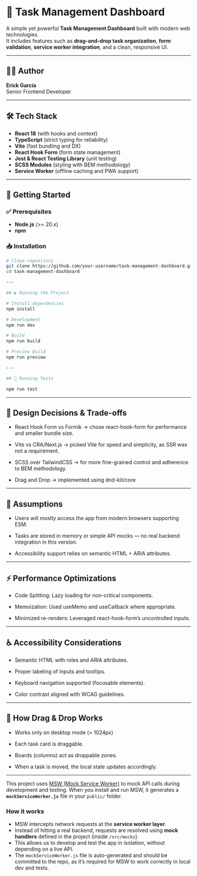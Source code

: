 # 📌 Task Management Dashboard

A simple yet powerful **Task Management Dashboard** built with modern web technologies.  
It includes features such as **drag-and-drop task organization**, **form validation**, **service worker integration**, and a clean, responsive UI.

---

## 👨‍💻 Author

**Erick García**  
Senior Frontend Developer

---

## 🛠️ Tech Stack

- **React 18** (with hooks and context)
- **TypeScript** (strict typing for reliability)
- **Vite** (fast bundling and DX)
- **React Hook Form** (form state management)
- **Jest & React Testing Library** (unit testing)
- **SCSS Modules** (styling with BEM methodology)
- **Service Worker** (offline caching and PWA support)

---

## 🚀 Getting Started

### ✅ Prerequisites

- **Node.js** (>= 20.x)
- **npm**

### 📥 Installation

```bash
# Clone repository
git clone https://github.com/your-username/task-management-dashboard.git
cd task-management-dashboard

---

## ▶️ Running the Project

# Install dependencies
npm install

# Development
npm run dev

# Build
npm run build

# Preview build
npm run preview

---

## 🧪 Running Tests

npm run test

```

---

## 🎨 Design Decisions & Trade-offs

- React Hook Form vs Formik → chose react-hook-form for performance and smaller bundle size.

- Vite vs CRA/Next.js → picked Vite for speed and simplicity, as SSR was not a requirement.

- SCSS over TailwindCSS → for more fine-grained control and adherence to BEM methodology.

- Drag and Drop → implemented using dnd-kit/core

---

## 📝 Assumptions

- Users will mostly access the app from modern browsers supporting ESM.

- Tasks are stored in memory or simple API mocks — no real backend integration in this version.

- Accessibility support relies on semantic HTML + ARIA attributes.

---

## ⚡ Performance Optimizations

- Code Splitting: Lazy loading for non-critical components.

- Memoization: Used useMemo and useCallback where appropriate.

- Minimized re-renders: Leveraged react-hook-form’s uncontrolled inputs.

---

## ♿ Accessibility Considerations

- Semantic HTML with roles and ARIA attributes.

- Proper labeling of inputs and tooltips.

- Keyboard navigation supported (focusable elements).

- Color contrast aligned with WCAG guidelines.

---

## 🔄 How Drag & Drop Works

- Works only on desktop mode (> 1024px)

- Each task card is draggable.

- Boards (columns) act as droppable zones.

- When a task is moved, the local state updates accordingly.

---

This project uses [MSW (Mock Service Worker)](https://mswjs.io/) to mock API calls during development and testing.
When you install and run MSW, it generates a **`mockServiceWorker.js`** file in your `public/` folder.

### How it works

- MSW intercepts network requests at the **service worker layer**.
- Instead of hitting a real backend, requests are resolved using **mock handlers** defined in the project (inside `/src/mocks`).
- This allows us to develop and test the app in isolation, without depending on a live API.
- The `mockServiceWorker.js` file is auto-generated and should be committed to the repo, as it’s required for MSW to work correctly in local dev and tests.
